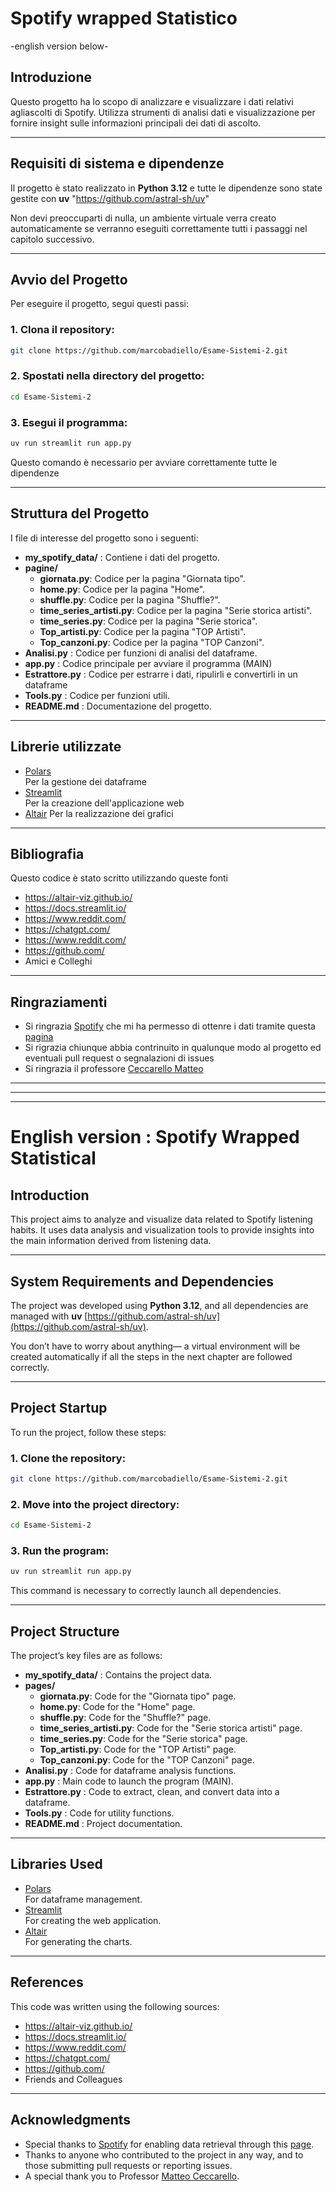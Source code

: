 # Spotify wrapped Statistico
-english version below-

## Introduzione  
Questo progetto ha lo scopo di analizzare e visualizzare i dati relativi agliascolti di Spotify. Utilizza strumenti di analisi dati e visualizzazione per fornire insight sulle informazioni
principali dei dati di ascolto.

---

## Requisiti di sistema e dipendenze
Il progetto è stato realizzato in **Python 3.12** e tutte
le dipendenze sono state gestite con **uv** "https://github.com/astral-sh/uv"

Non devi preoccuparti di nulla, un ambiente virtuale verra creato automaticamente se verranno eseguiti correttamente tutti i passaggi nel capitolo successivo.


---

## Avvio del Progetto  
Per eseguire il progetto, segui questi passi:  

### 1. **Clona il repository**:  
   ```bash
   git clone https://github.com/marcobadiello/Esame-Sistemi-2.git
   ```

### 2. **Spostati nella directory del progetto**:  
   ```bash
   cd Esame-Sistemi-2
   ```

### 3. **Esegui il programma**:  
   ```bash
   uv run streamlit run app.py
   ```
Questo comando è necessario per avviare correttamente tutte le dipendenze

---

## Struttura del Progetto  

I file di interesse del progetto sono i seguenti:
- **my_spotify_data/** : Contiene i dati del progetto.  
- **pagine/**  
  - **giornata.py**: Codice per la pagina "Giornata tipo".
  - **home.py**: Codice per la pagina "Home".
  - **shuffle.py**: Codice per la pagina "Shuffle?".  
  - **time_series_artisti.py**: Codice per la pagina "Serie storica artisti".
  - **time_series.py**: Codice per la pagina "Serie storica".
  - **Top_artisti.py**: Codice per la pagina "TOP Artisti".
  - **Top_canzoni.py**: Codice per la pagina "TOP Canzoni".
- **Analisi.py** : Codice per funzioni di analisi del dataframe.
- **app.py** : Codice principale per avviare il programma (MAIN)
- **Estrattore.py** : Codice per estrarre i dati, ripulirli e convertirli in un dataframe
- **Tools.py** : Codice per funzioni utili.
- **README.md** : Documentazione del progetto.  

---

## Librerie utilizzate
- [Polars](https://github.com/pola-rs/polars)  
Per la gestione dei dataframe
- [Streamlit](https://github.com/streamlit/streamlit)  
Per la creazione dell'applicazione web
- [Altair](https://github.com/vega/altair)
Per la realizzazione dei grafici

---

## Bibliografia
Questo codice è stato scritto utilizzando queste fonti
- https://altair-viz.github.io/
- https://docs.streamlit.io/
- https://www.reddit.com/
- https://chatgpt.com/
- https://www.reddit.com/
- https://github.com/
- Amici e Colleghi


---

## Ringraziamenti
- Si ringrazia [Spotify](https://www.spotify.com/) che mi ha permesso di ottenre i dati tramite questa [pagina](https://www.spotify.com/it/account/privacy)
- Si rigrazia chiunque abbia contrinuito in qualunque modo al progetto ed eventuali pull request o segnalazioni di issues
- Si ringrazia il professore [Ceccarello Matteo](https://www.dei.unipd.it/~ceccarello/)

---
---
---

# English version : Spotify Wrapped Statistical

## Introduction  
This project aims to analyze and visualize data related to Spotify listening habits. It uses data analysis and visualization tools to provide insights into the main information derived from listening data.

---

## System Requirements and Dependencies  
The project was developed using **Python 3.12**, and all dependencies are managed with **uv** [https://github.com/astral-sh/uv](https://github.com/astral-sh/uv).

You don’t have to worry about anything— a virtual environment will be created automatically if all the steps in the next chapter are followed correctly.

---

## Project Startup  
To run the project, follow these steps:

### 1. **Clone the repository**:  
```bash
git clone https://github.com/marcobadiello/Esame-Sistemi-2.git
```

### 2. **Move into the project directory**:  
```bash
cd Esame-Sistemi-2
```

### 3. **Run the program**:  
```bash
uv run streamlit run app.py
```
This command is necessary to correctly launch all dependencies.

---

## Project Structure  

The project’s key files are as follows:
- **my_spotify_data/** : Contains the project data.  
- **pages/**  
  - **giornata.py**: Code for the "Giornata tipo" page.  
  - **home.py**: Code for the "Home" page.  
  - **shuffle.py**: Code for the "Shuffle?" page.  
  - **time_series_artisti.py**: Code for the "Serie storica artisti" page.  
  - **time_series.py**: Code for the "Serie storica" page.  
  - **Top_artisti.py**: Code for the "TOP Artisti" page.  
  - **Top_canzoni.py**: Code for the "TOP Canzoni" page.  
- **Analisi.py** : Code for dataframe analysis functions.  
- **app.py** : Main code to launch the program (MAIN).  
- **Estrattore.py** : Code to extract, clean, and convert data into a dataframe.  
- **Tools.py** : Code for utility functions.  
- **README.md** : Project documentation.  

---

## Libraries Used
- [Polars](https://github.com/pola-rs/polars)  
For dataframe management.  
- [Streamlit](https://github.com/streamlit/streamlit)  
For creating the web application.  
- [Altair](https://github.com/vega/altair)  
For generating the charts.  

---

## References  
This code was written using the following sources:  
- https://altair-viz.github.io/  
- https://docs.streamlit.io/  
- https://www.reddit.com/  
- https://chatgpt.com/  
- https://github.com/  
- Friends and Colleagues  

---

## Acknowledgments  
- Special thanks to [Spotify](https://www.spotify.com/) for enabling data retrieval through this [page](https://www.spotify.com/it/account/privacy).  
- Thanks to anyone who contributed to the project in any way, and to those submitting pull requests or reporting issues.  
- A special thank you to Professor [Matteo Ceccarello](https://www.dei.unipd.it/~ceccarello/).  
